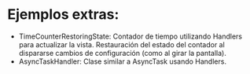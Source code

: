 # Ejemplos extras:
- TimeCounterRestoringState: Contador de tiempo utilizando Handlers para actualizar la vista. Restauración del estado del contador al dispararse cambios de configuración (como al girar la pantalla).
- AsyncTaskHandler: Clase similar a AsyncTask usando Handlers.

